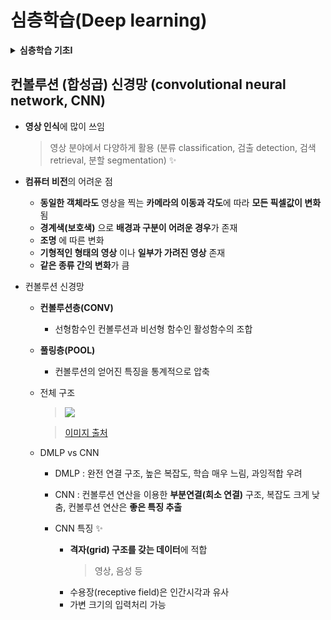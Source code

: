 # 심층학습(Deep learning)

<details>
<summary><b>심층학습 기초I</b></summary>   
<div markdown="1">  
   
+ **다층 퍼셉트론**에 **은닉층을 여러개 추가**하면 깊은 신경망(deep neural networks)
   > 전통적인 다층 퍼셉트론 : 얕은 구조이므로 가공하지 않은 획득한 원래 패턴을 그대로 입력하면 **낮은 성능**   
   
   > 따라서 사람이 **수작업 특징**을 선택하거나 추출해서 신경망에 입력함 
   
+ 깊은 신경망의 학습
+ 새로운 응용을 창출하고 인공지능 제품의 성능을 획기적으로 향상
   > **학습**에 의해 **자동적**으로 **데이터로부터 특징(data-driven features) 추출** : **표현학습 representation learning** ⭐   
   
   > 현대 기계학습을 주도 ✨
   
   
+ 배경
   + 퍼셉트론의 한계 → 다층 퍼셉트론 (1980년대)
      + 1980년대에 이미 깊은 신경망 아이디어가 등장했으나, **실현 불가능** 💥
         + **경사 소멸 문제(gradient vanishing problem)**
            > 층이 깊어지면서 기울기가 중간에 0이 되어서 gradient 값이 소실되는 문제 발생   
            
         + 작은 훈련집합
         + 과다한 연산과 시간소요(낮은 연산의 범용 컴퓨터, 값비싼 슈퍼컴퓨터)
      
      + 일부 연구자들은 지속적 연구 진행
         + 학습률, 은닉 노드 수에 따른 성능 변화 양상, 모멘텀과 같은 최적 탐색 방법 모색, 데이터 전처리 영향, 활성함수의 영향, 규제 기법의 영향 등   
         
   + **성공 배경**
      + 혁신적 알고리즘 등장 ✨
         + **합성곱 신경망(convolutional neural networks, CNN)** 구조
            > 부분 연결과 가중치 공유를 통해 효율적인 신경망 학습 구조 제공 
            
            > 예) MNIST 인식 경쟁이나 ILSVRC 사진 인식 경쟁에서 **CNN이 DMLP보다 확연히 우월**
            
         + 경사 소멸 문제 해결을 위한 **ReLU 활성함수**
         + 과잉적합 방지하는데 효과적인 **다양한 규제기법**
         + 층별 예비학습(pretraining) 기법 개발
      + 값싼 **GPGPU** 등장
      + 학습 데이터 **양과 질의 향상**
      
+ 깊은 신경망의 표현학습 (또는 특징학습)      
   + **낮은 단계 은닉층** : 선이나 모서리와 같은 **간단한 (저급) 특징** 추출
   + **높은 단계 은닉층** : 추상적인 형태(abstractive representation)의 **복잡한 (고급) 특징** 추출
   
   + **표현학습이 강력해짐**에 따라 기존 응용에서 **획기적인 성능 향상 ↑**  
   
      + 영상 인식, 음성 인식, 언어 번역 등   
      
      + 새로운 응용 창출 ✨
         + 분류, 회귀 뿐만 아니라 **생성 모델 / pixel 수준의 영상 분할**
         + CNN과 LSTM의 **혼합 학습 모델**(예시: 자연 영상에 주석달기 응용) 등이 가능해짐


+ 깊은 다층 퍼셉트론 (깊은 신경망, DMLP)
   > **MLP의 동작을 나타내는 식**을 보다 많은 단계로 **확장**한 것

   + 기존 MLP 학습과 유사
      + 경사도 계산과 가중치 갱신을 **더 많은 단계**에 걸쳐 수행
   
   
+ 다층 퍼셉트론의 역사적 발전 양상    


> <img src="https://user-images.githubusercontent.com/72974863/105632344-ec264080-5e95-11eb-8595-d3c49f9fcd57.png">    


### 왜 심층학습이 강력한가? 🤔
   + **종단간(end-to-end) 최적화**된 학습 가능 ❗   
      > 고전적 방법에서는 여러 단계를 따로 설계 구현해야함(분할, 특징 추출, 분류를 따로 구현)
      
      > 심층학습은 전체 깊은 신경망을 **동시에 최적화** → **종단간 학습**   
      
   + **깊이**의 중요성
      > 은닉층의 개수가 증가함에 따라 표현력 증가 ❗   
      
   + **계층적 특징**(hierarchical features) ❗ 
      + 낮은 층에서는 공통적인 간단한 특징, 다음 층은 이전 층의 조합을 통해 점진적으로 추상화하는 형태   
      
</div>
</details>
    
## 컨볼루션 (합성곱) 신경망 (convolutional neural network, CNN)
+ **영상 인식**에 많이 쓰임   
   > 영상 분야에서 다양하게 활용 (분류 classification, 검출 detection, 검색 retrieval, 분할 segmentation) ✨

+ **컴퓨터 비전**의 어려운 점
   + **동일한 객체라도** 영상을 찍는 **카메라의 이동과 각도**에 따라 **모든 픽셀값이 변화**됨
   + **경계색(보호색)** 으로 **배경과 구분이 어려운 경우**가 존재
   + **조명** 에 따른 변화
   + **기형적인 형태의 영상** 이나 **일부가 가려진 영상** 존재
   + **같은 종류 간의 변화**가 큼    
   
+ 컨볼루션 신경망
   + **컨볼루션층(CONV)**
      + 선형함수인 컨볼루션과 비선형 함수인 활성함수의 조합   
      
   + **풀링층(POOL)**
      + 컨볼루션의 얻어진 특징을 통계적으로 압축   
      
   + 전체 구조
      > <img src="https://user-images.githubusercontent.com/72974863/105667011-e70cd400-5f1d-11eb-9b4c-a80b33f4705b.png">   
      
      > [이미지 출처](https://en.wikipedia.org/wiki/Convolutional_neural_network)
   
   + DMLP vs CNN
      + DMLP : 완전 연결 구조, 높은 복잡도, 학습 매우 느림, 과잉적합 우려
      + CNN : 컨볼루션 연산을 이용한 **부분연결(희소 연결)** 구조, 복잡도 크게 낮춤, 컨볼루션 연산은 **좋은 특징 추출**   
      
      + CNN 특징 ✨
         + **격자(grid) 구조를 갖는 데이터**에 적합
            > 영상, 음성 등
         + 수용장(receptive field)은 인간시각과 유사
         + 가변 크기의 입력처리 가능
